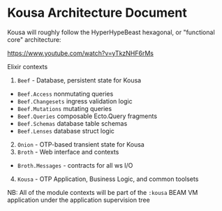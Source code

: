 # Kousa Architecture Document

Kousa will roughly follow the HyperHypeBeast hexagonal, or
"functional core" architecture:

https://www.youtube.com/watch?v=yTkzNHF6rMs

Elixir contexts

1. `Beef` - Database, persistent state for Kousa
 - `Beef.Access` nonmutating queries
 - `Beef.Changesets` ingress validation logic
 - `Beef.Mutations` mutating queries
 - `Beef.Queries` composable Ecto.Query fragments
 - `Beef.Schemas` database table schemas
 - `Beef.Lenses` database struct logic
2. `Onion` - OTP-based transient state for Kousa
3. `Broth` - Web interface and contexts
 - `Broth.Messages` - contracts for all ws I/O
4. `Kousa` - OTP Application, Business Logic, and common toolsets

NB: All of the module contexts will be part of the `:kousa` BEAM VM
application under the application supervision tree
